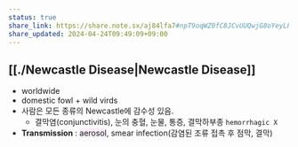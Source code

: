 ```yaml
---
status: true
share_link: https://share.note.sx/aj84lfa7#npT9oqWZ0fC8JCvUUQwjG8oYeyLP27IlQBJKVYr/wRE
share_updated: 2024-04-24T09:49:09+09:00
---
```

## [[./Newcastle Disease|Newcastle Disease]]
- worldwide
- domestic fowl + wild virds
- 사람은 모든 종류의 Newcastle에 감수성 있음.
	- 결막염(conjunctivitis), 눈의 충혈, 눈물, 통증, 결막하부종 `hemorrhagic X`
- **Transmission** : <span style="background:#fceef8">aerosol</span>, smear infection(감염된 조류 접촉 후 점막, 결막)